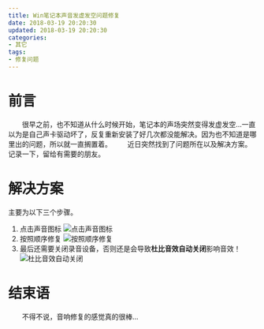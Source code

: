 ```yaml
---
title: Win笔记本声音发虚发空问题修复
date: 2018-03-19 20:20:30
updated: 2018-03-19 20:20:30
categories:
- 其它
tags:
- 修复问题
---
```

# 前言
&emsp;&emsp;很早之前，也不知道从什么时候开始，笔记本的声场突然变得发虚发空...一直以为是自己声卡驱动坏了，反复重新安装了好几次都没能解决。因为也不知道是哪里出的问题，所以就一直搁置着。
&emsp;&emsp;近日突然找到了问题所在以及解决方案。记录一下，留给有需要的朋友。

<!-- more -->
# 解决方案
主要为以下三个步骤。
1. 点击声音图标
  ![点击声音图标](http://ou5rpeic9.bkt.clouddn.com/%E4%BF%AE%E5%A4%8D%E5%A3%B0%E5%9C%BA%E9%97%AE%E9%A2%98.png)
2. 按照顺序修复
  ![按照顺序修复](http://ou5rpeic9.bkt.clouddn.com/%E4%BF%AE%E5%A4%8D%E5%A3%B0%E5%9C%BA%E8%99%9A%E7%A9%BA%E9%97%AE%E9%A2%98.png)
3. 最后还需要关闭录音设备，否则还是会导致**杜比音效自动关闭**影响音效！
  ![杜比音效自动关闭](http://ou5rpeic9.bkt.clouddn.com/%E4%BF%AE%E5%A4%8D%E6%9D%9C%E6%AF%94%E9%9F%B3%E6%95%88%E8%87%AA%E5%8A%A8%E5%85%B3%E9%97%AD.png)

# 结束语
&emsp;&emsp;不得不说，音响修复的感觉真的很棒...
